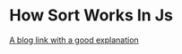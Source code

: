 # How Sort Works In Js

[A blog link with a good explanation](https://gomakethings.com/sorting-an-array-by-multiple-criteria-with-vanilla-javascript/)
